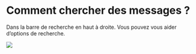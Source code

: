 # Comment chercher des messages ?

Dans la barre de recherche en haut à droite. Vous pouvez vous aider d’options de recherche.

![](<../../../../.gitbook/assets/image (22) (1).png>)

